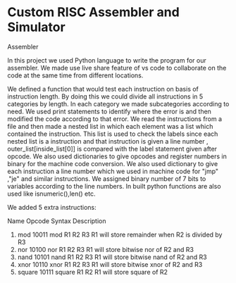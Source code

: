 #  Custom RISC Assembler and Simulator
Assembler

In this project we used Python language to write the program for our assembler. 
We made use live share feature of vs code to collaborate on the code at the same time from different locations.

We defined a function that would test each instruction on basis of instruction length. By doing this we could divide all instructions in 5 categories by length. In each category we made subcategories according to need.
We used print statements to identify where the error is and then modified the code according to that error.
We read the instructions from a file and then made a nested list in which each element was a list which contained the instruction. This list is used to check the labels since each nested list is a instruction and that instruction is given a line number , outer_list[inside_list[0]] is compared with the label statement given after opcode. 
We also used dictionaries to give opcodes and register numbers in binary for the machine code conversion.
We also used dictionary to give each instruction a line number which we used in machine code for "jmp" ,"je" and similar instructions.
We assigned binary number of 7 bits to variables according to the line numbers.
In built python functions are also used like isnumeric(),len() etc.

We added 5 extra instructions:

   Name      Opcode     Syntax          Description
1) mod       10011      mod R1 R2 R3    R1 will store remainder when R2 is divided by R3
2) nor       10100      nor R1 R2 R3    R1 will store bitwise nor of R2 and R3
3) nand      10101      nand R1 R2 R3   R1 will store bitwise nand of R2 and R3
4) xnor      10110      xnor R1 R2 R3   R1 will store bitwise xnor of R2 and R3
5) square    10111      square R1 R2    R1 will store square of R2
